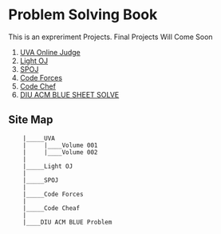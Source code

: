 # Problem Solving Book

This is an expreriment Projects. Final Projects Will Come Soon

1. [UVA Online Judge](src/uva)
2. [Light OJ](src/loj)
3. [SPOJ](src/spoj)
4. [Code Forces](src/cf)
5. [Code Chef](src/cc)
6. [DIU ACM BLUE SHEET SOLVE](src/blue)


## Site Map
```
    |_____UVA
    |     |____Volume 001
    |     |____Volume 002
    |
    |_____Light OJ
    |
    |_____SPOJ
    |
    |_____Code Forces
    |
    |_____Code Cheaf
    |
    |____DIU ACM BLUE Problem

```
